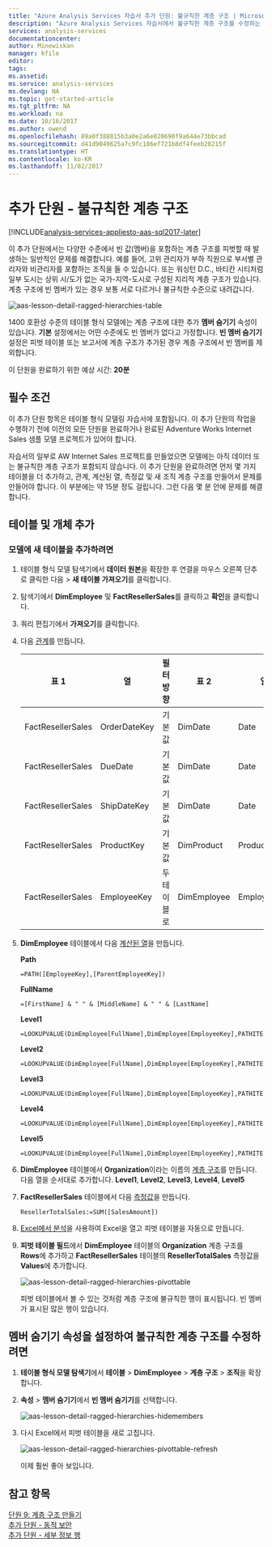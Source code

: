 ```yaml
---
title: "Azure Analysis Services 자습서 추가 단원: 불규칙한 계층 구조 | Microsoft Docs"
description: "Azure Analysis Services 자습서에서 불규칙한 계층 구조를 수정하는 방법을 설명합니다."
services: analysis-services
documentationcenter: 
author: Minewiskan
manager: kfile
editor: 
tags: 
ms.assetid: 
ms.service: analysis-services
ms.devlang: NA
ms.topic: get-started-article
ms.tgt_pltfrm: NA
ms.workload: na
ms.date: 10/16/2017
ms.author: owend
ms.openlocfilehash: 89a0f388815b3a0e2a6e020690f9a644e73bbcad
ms.sourcegitcommit: d41d9049625a7c9fc186ef721b8df4feeb28215f
ms.translationtype: HT
ms.contentlocale: ko-KR
ms.lasthandoff: 11/02/2017
---
```

# <a name="supplemental-lesson---ragged-hierarchies"></a>추가 단원 - 불규칙한 계층 구조

[!INCLUDE[analysis-services-appliesto-aas-sql2017-later](../../../includes/analysis-services-appliesto-aas-sql2017-later.md)]

이 추가 단원에서는 다양한 수준에서 빈 값(멤버)을 포함하는 계층 구조를 피벗할 때 발생하는 일반적인 문제를 해결합니다. 예를 들어, 고위 관리자가 부하 직원으로 부서별 관리자와 비관리자를 포함하는 조직을 들 수 있습니다. 또는 워싱턴 D.C., 바티칸 시티처럼 일부 도시는 상위 시/도가 없는 국가-지역-도시로 구성된 지리적 계층 구조가 있습니다. 계층 구조에 빈 멤버가 있는 경우 보통 서로 다르거나 불규칙한 수준으로 내려갑니다.

![aas-lesson-detail-ragged-hierarchies-table](../tutorials/media/aas-lesson-detail-ragged-hierarchies-table.png)

1400 호환성 수준의 테이블 형식 모델에는 계층 구조에 대한 추가 **멤버 숨기기** 속성이 있습니다. **기본** 설정에서는 어떤 수준에도 빈 멤버가 없다고 가정합니다. **빈 멤버 숨기기** 설정은 피벗 테이블 또는 보고서에 계층 구조가 추가된 경우 계층 구조에서 빈 멤버를 제외합니다.  
  
이 단원을 완료하기 위한 예상 시간: **20분**  
  
## <a name="prerequisites"></a>필수 조건  
이 추가 단원 항목은 테이블 형식 모델링 자습서에 포함됩니다. 이 추가 단원의 작업을 수행하기 전에 이전의 모든 단원을 완료하거나 완료된 Adventure Works Internet Sales 샘플 모델 프로젝트가 있어야 합니다. 

자습서의 일부로 AW Internet Sales 프로젝트를 만들었으면 모델에는 아직 데이터 또는 불규칙한 계층 구조가 포함되지 않습니다. 이 추가 단원을 완료하려면 먼저 몇 가지 테이블을 더 추가하고, 관계, 계산된 열, 측정값 및 새 조직 계층 구조를 만들어서 문제를 만들어야 합니다. 이 부분에는 약 15분 정도 걸립니다. 그런 다음 몇 분 안에 문제를 해결합니다.  

## <a name="add-tables-and-objects"></a>테이블 및 개체 추가
  
### <a name="to-add-new-tables-to-your-model"></a>모델에 새 테이블을 추가하려면
  
1.  테이블 형식 모델 탐색기에서 **데이터 원본**을 확장한 후 연결을 마우스 오른쪽 단추로 클릭한 다음 > **새 테이블 가져오기**를 클릭합니다.
  
2.  탐색기에서 **DimEmployee** 및 **FactResellerSales**를 클릭하고 **확인**을 클릭합니다.

3.  쿼리 편집기에서 **가져오기**를 클릭합니다.

4.  다음 [관계](../tutorials/aas-lesson-4-create-relationships.md)를 만듭니다.

    | 표 1           | 열       | 필터 방향   | 표 2     | 열      | Active |
    |-------------------|--------------|--------------------|-------------|-------------|--------|
    | FactResellerSales | OrderDateKey | 기본값            | DimDate     | Date        | 예    |
    | FactResellerSales | DueDate      | 기본값            | DimDate     | Date        | 아니요     |
    | FactResellerSales | ShipDateKey  | 기본값            | DimDate     | Date        | 아니요     |
    | FactResellerSales | ProductKey   | 기본값            | DimProduct  | ProductKey  | 예    |
    | FactResellerSales | EmployeeKey  | 두 테이블로 | DimEmployee | EmployeeKey | 예    |

5. **DimEmployee** 테이블에서 다음 [계산된 열](../tutorials/aas-lesson-5-create-calculated-columns.md)을 만듭니다. 

    **Path** 
    ```
    =PATH([EmployeeKey],[ParentEmployeeKey])
    ```

    **FullName** 
    ```
    =[FirstName] & " " & [MiddleName] & " " & [LastName]
    ```

    **Level1** 
    ```
    =LOOKUPVALUE(DimEmployee[FullName],DimEmployee[EmployeeKey],PATHITEM([Path],1,1)) 
    ```

    **Level2** 
    ```
    =LOOKUPVALUE(DimEmployee[FullName],DimEmployee[EmployeeKey],PATHITEM([Path],2,1)) 
    ```

    **Level3** 
    ```
    =LOOKUPVALUE(DimEmployee[FullName],DimEmployee[EmployeeKey],PATHITEM([Path],3,1)) 
    ```

    **Level4** 
    ```
    =LOOKUPVALUE(DimEmployee[FullName],DimEmployee[EmployeeKey],PATHITEM([Path],4,1)) 
    ```

    **Level5** 
    ```
    =LOOKUPVALUE(DimEmployee[FullName],DimEmployee[EmployeeKey],PATHITEM([Path],5,1)) 
    ```

6.  **DimEmployee** 테이블에서 **Organization**이라는 이름의 [계층 구조](../tutorials/aas-lesson-9-create-hierarchies.md)를 만듭니다. 다음 열을 순서대로 추가합니다. **Level1**, **Level2**, **Level3**, **Level4**, **Level5**

7.  **FactResellerSales** 테이블에서 다음 [측정값](../tutorials/aas-lesson-6-create-measures.md)을 만듭니다.

    ```
    ResellerTotalSales:=SUM([SalesAmount])
    ```

8.  [Excel에서 분석](../tutorials/aas-lesson-12-analyze-in-excel.md)을 사용하여 Excel을 열고 피벗 테이블을 자동으로 만듭니다.

9.  **피벗 테이블 필드**에서 **DimEmployee** 테이블의 **Organization** 계층 구조를 **Rows**에 추가하고 **FactResellerSales** 테이블의 **ResellerTotalSales** 측정값을 **Values**에 추가합니다.

    ![aas-lesson-detail-ragged-hierarchies-pivottable](../tutorials/media/aas-lesson-detail-ragged-hierarchies-pivottable.png)

    피벗 테이블에서 볼 수 있는 것처럼 계층 구조에 불규칙한 행이 표시됩니다. 빈 멤버가 표시된 많은 행이 있습니다.

## <a name="to-fix-the-ragged-hierarchy-by-setting-the-hide-members-property"></a>멤버 숨기기 속성을 설정하여 불규칙한 계층 구조를 수정하려면

1.  **테이블 형식 모델 탐색기**에서 **테이블** > **DimEmployee** > **계층 구조** > **조직**을 확장합니다.

2.  **속성** > **멤버 숨기기**에서 **빈 멤버 숨기기**를 선택합니다. 

    ![aas-lesson-detail-ragged-hierarchies-hidemembers](../tutorials/media/aas-lesson-detail-ragged-hierarchies-hidemembers.png)

3.  다시 Excel에서 피벗 테이블을 새로 고칩니다. 

    ![aas-lesson-detail-ragged-hierarchies-pivottable-refresh](../tutorials/media/aas-lesson-detail-ragged-hierarchies-pivottable-refresh.png)

    이제 훨씬 좋아 보입니다.

## <a name="see-also"></a>참고 항목   
[단원 9: 계층 구조 만들기](../tutorials/aas-lesson-9-create-hierarchies.md)  
[추가 단원 - 동적 보안](../tutorials/aas-supplemental-lesson-dynamic-security.md)  
[추가 단원 - 세부 정보 행](../tutorials/aas-supplemental-lesson-detail-rows.md)  
